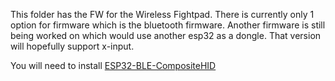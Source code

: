This folder has the FW for the Wireless Fightpad. There is currently only 1 option for firmware which is the bluetooth firmware. Another firmware is still being worked on which would use another esp32 as a dongle. That version will hopefully support x-input.

You will need to install [ESP32-BLE-CompositeHID](https://github.com/Mystfit/ESP32-BLE-CompositeHID)

